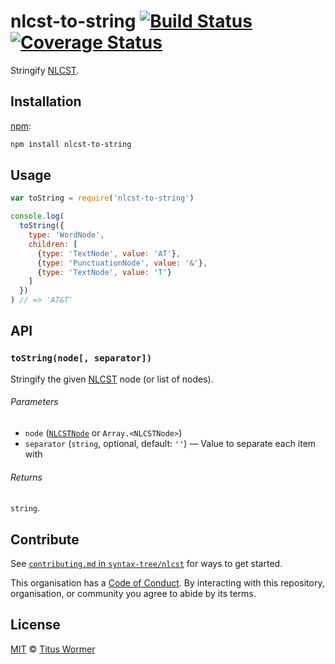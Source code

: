# nlcst-to-string [![Build Status][travis-badge]][travis] [![Coverage Status][codecov-badge]][codecov]

Stringify [NLCST][].

## Installation

[npm][]:

```bash
npm install nlcst-to-string
```

## Usage

```javascript
var toString = require('nlcst-to-string')

console.log(
  toString({
    type: 'WordNode',
    children: [
      {type: 'TextNode', value: 'AT'},
      {type: 'PunctuationNode', value: '&'},
      {type: 'TextNode', value: 'T'}
    ]
  })
) // => 'AT&T'
```

## API

### `toString(node[, separator])`

Stringify the given [NLCST][] node (or list of nodes).

###### Parameters

*   `node` ([`NLCSTNode`][nlcst] or `Array.<NLCSTNode>`)
*   `separator` (`string`, optional, default: `''`)
    — Value to separate each item with

###### Returns

`string`.

## Contribute

See [`contributing.md` in `syntax-tree/nlcst`][contributing] for ways to get
started.

This organisation has a [Code of Conduct][coc].  By interacting with this
repository, organisation, or community you agree to abide by its terms.

## License

[MIT][license] © [Titus Wormer][author]

<!-- Definitions -->

[travis-badge]: https://img.shields.io/travis/syntax-tree/nlcst-to-string.svg

[travis]: https://travis-ci.org/syntax-tree/nlcst-to-string

[codecov-badge]: https://img.shields.io/codecov/c/github/syntax-tree/nlcst-to-string.svg

[codecov]: https://codecov.io/github/syntax-tree/nlcst-to-string

[npm]: https://docs.npmjs.com/cli/install

[license]: license

[author]: https://wooorm.com

[nlcst]: https://github.com/syntax-tree/nlcst

[contributing]: https://github.com/syntax-tree/nlcst/blob/master/contributing.md

[coc]: https://github.com/syntax-tree/nlcst/blob/master/code-of-conduct.md
